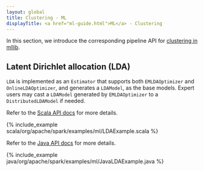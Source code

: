 ```yaml
---
layout: global
title: Clustering - ML
displayTitle: <a href="ml-guide.html">ML</a> - Clustering
---
```


In this section, we introduce the corresponding pipeline API for
[clustering in mllib](mllib-clustering.html).

## Latent Dirichlet allocation (LDA)

`LDA` is implemented as an `Estimator` that supports both `EMLDAOptimizer` and `OnlineLDAOptimizer`,
and generates a `LDAModel`, as the base models. Expert users may cast a `LDAModel` generated by 
`EMLDAOptimizer` to a `DistributedLDAModel` if needed.

<div class="codetabs">

Refer to the [Scala API docs](api/scala/index.html#org.apache.spark.ml.clustering.LDA) for more details.

<div data-lang="scala" markdown="1">
{% include_example scala/org/apache/spark/examples/ml/LDAExample.scala %}
</div>

<div data-lang="java" markdown="1">

Refer to the [Java API docs](api/java/org/apache/spark/ml/clustering/LDA.html) for more details.

{% include_example java/org/apache/spark/examples/ml/JavaLDAExample.java %}
</div>

</div>